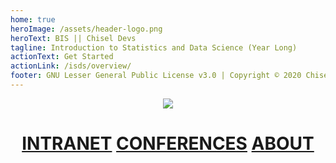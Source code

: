 ```yaml
---
home: true
heroImage: /assets/header-logo.png
heroText: BIS || Chisel Devs
tagline: Introduction to Statistics and Data Science (Year Long)
actionText: Get Started
actionLink: /isds/overview/
footer: GNU Lesser General Public License v3.0 | Copyright © 2020 Chisel Devs
---
```


<p align="center"><a href="https://app.netlify.com/sites/chisel/deploys"><img src="https://api.netlify.com/api/v1/badges/a2c63836-f73a-4159-9276-69bf54368787/deploy-status"></a></p>

<h1 align="center"><a href="https://intranet.wiut.uz/LearningMaterial/Modules/Index?moduleID=556">INTRANET</a> <a href="https://intranet.wiut.uz/LearningMaterial/Videoconference/StudentVideoconference?moduleId=556">CONFERENCES</a> <a href="/isds/overview/">ABOUT</a></h1>
